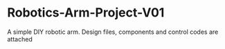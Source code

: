 # Robotics-Arm-Project-V01
A simple DIY robotic arm. Design files, components and control codes are attached 
